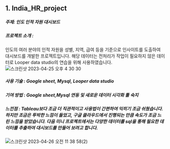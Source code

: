 ## 1. India_HR_project
##### 주제: 인도 인적 자원 대시보드

##### 프로젝트 소개 :

인도의 여러 분야의 인적 자원을 성별, 지역, 급여 등을 기준으로 인사이트를 도출하여 대시보드를 개발한 프로젝트입니다.
해당 데이터는 전처리가 작업이 필요하지 않은 데이터로 Looper data studio의 연습을 위해 사용하였습니다.
 ![스크린샷 2023-04-25 오후 4 30 30](https://user-images.githubusercontent.com/109095108/234453236-17ed818d-6f8c-4088-afbf-9b189777e541.png)

##### 사용 기술 : Google sheet, Mysql, Looper data studio

##### 기여 방법 : Google sheet,Mysql 연동 및 새로운 데이터 시각화 툴 숙지

##### 느낀점 : Tableau보다 조금 더 직관적이고 사용법이 간편하여 익히기 조금 쉬웠습니다. 하지만 조금은 투박한 느낌이 들었고, 구글 클라우드에서 진행되는 만큼 속도가 조금 느린 느낌을 받았습니다. 다음 미니 프로젝트에서는 다양한 데이터를 sql을 통해 필요한 데이터를 추출하여 대시보드를 만들어 보려고 합니다.

 ![스크린샷 2023-04-26 오전 11 38 58(2)](https://user-images.githubusercontent.com/109095108/234453326-9afd6e4e-62c7-419a-b0b0-58dc9654fec7.png)


